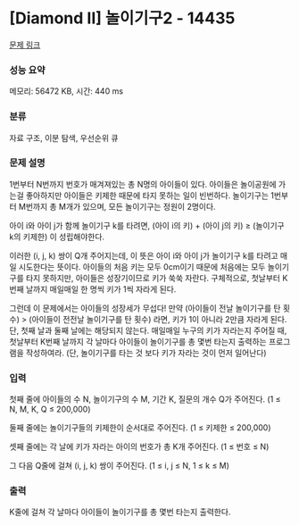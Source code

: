 # [Diamond II] 놀이기구2 - 14435 

[문제 링크](https://www.acmicpc.net/problem/14435) 

### 성능 요약

메모리: 56472 KB, 시간: 440 ms

### 분류

자료 구조, 이분 탐색, 우선순위 큐

### 문제 설명

<p>1번부터 N번까지 번호가 매겨져있는 총 N명의 아이들이 있다. 아이들은 놀이공원에 가는걸 좋아하지만 아이들은 키제한 때문에 타지 못하는 일이 빈번하다. 놀이기구는 1번부터 M번까지 총 M개가 있으며, 모든 놀이기구는 정원이 2명이다.</p>

<p>아이 i와 아이 j가 함께 놀이기구 k를 타려면, (아이 i의 키) + (아이 j의 키) ≥ (놀이기구 k의 키제한) 이 성립해야한다.</p>

<p>이러한 (i, j, k) 쌍이 Q개 주어지는데, 이 뜻은 아이 i와 아이 j가 놀이기구 k를 타려고 매일 시도한다는 뜻이다. 아이들의 처음 키는 모두 0cm이기 때문에 처음에는 모두 놀이기구를 타지 못하지만, 아이들은 성장기이므로 키가 쑥쑥 자란다. 구체적으로, 첫날부터 K번째 날까지 매일매일 한 명씩 키가 1씩 자라게 된다.</p>

<p>그런데 이 문제에서는 아이들의 성장세가 무섭다! 만약 (아이들이 전날 놀이기구를 탄 횟수) > (아이들이 전전날 놀이기구를 탄 횟수) 라면, 키가 1이 아니라 2만큼 자라게 된다. 단, 첫째 날과 둘째 날에는 해당되지 않는다. 매일매일 누구의 키가 자라는지 주어질 때, 첫날부터 K번째 날까지 각 날마다 아이들이 놀이기구를 총 몇번 타는지 출력하는 프로그램을 작성하여라. (단, 놀이기구를 타는 것 보다 키가 자라는 것이 먼저 일어난다)</p>

### 입력 

 <p dir="ltr">첫째 줄에 아이들의 수 N, 놀이기구의 수 M, 기간 K, 질문의 개수 Q가 주어진다. (1 ≤ N, M, K, Q ≤ 200,000)</p>

<p dir="ltr">둘째 줄에는 놀이기구들의 키제한이 순서대로 주어진다. (1 ≤ 키제한 ≤ 200,000)</p>

<p dir="ltr">셋째 줄에는 각 날에 키가 자라는 아이의 번호가 총 K개 주어진다. (1 ≤ 번호 ≤ N)</p>

<p>그 다음 Q줄에 걸쳐 (i, j, k) 쌍이 주어진다. (1 ≤ i, j ≤ N, 1 ≤ k ≤ M)</p>

### 출력 

 <p>K줄에 걸쳐 각 날마다 아이들이 놀이기구를 총 몇번 타는지 출력한다.</p>

